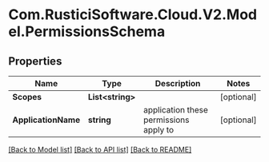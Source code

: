 # Com.RusticiSoftware.Cloud.V2.Model.PermissionsSchema
## Properties

Name | Type | Description | Notes
------------ | ------------- | ------------- | -------------
**Scopes** | **List&lt;string&gt;** |  | [optional] 
**ApplicationName** | **string** | application these permissions apply to | [optional] 

[[Back to Model list]](../README.md#documentation-for-models) [[Back to API list]](../README.md#documentation-for-api-endpoints) [[Back to README]](../README.md)

